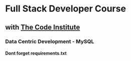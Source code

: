 # Full Stack Developer Course

## with [The Code Institute](https://codeinstitute.net/)

### Data Centric Development - MySQL

#### Dont forget requirements.txt
